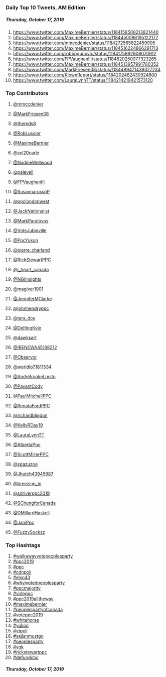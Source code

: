 ### Daily Top 10 Tweets, AM Edition
##### Thursday, October 17, 2019
 1) https://www.twitter.com/MaximeBernier/status/1184158508213821440
 2) https://www.twitter.com/MaximeBernier/status/1184450086195122177
 3) https://www.twitter.com/mmccdenier/status/1184272565822459905
 4) https://www.twitter.com/MaximeBernier/status/1184516224866291713
 5) https://www.twitter.com/robbogunovic/status/1184175992908070912
 6) https://www.twitter.com/FPVaughanIII/status/1184620250077323265
 7) https://www.twitter.com/MaximeBernier/status/1184513957991780352
 8) https://www.twitter.com/MarkFriesen08/status/1184489471439327234
 9) https://www.twitter.com/KlownReport/status/1184202462430924800
10) https://www.twitter.com/LauraLynnTT/status/1184214219421573120

### Top Contributors
  1) [@mmccdenier](https://www.twitter.com/mmccdenier)
  2) [@MarkFriesen08](https://www.twitter.com/MarkFriesen08)
  3) [@thereds8](https://www.twitter.com/thereds8)
  4) [@RobLussier](https://www.twitter.com/RobLussier)
  5) [@MaximeBernier](https://www.twitter.com/MaximeBernier)
  6) [@syl20carle](https://www.twitter.com/syl20carle)
  7) [@NadineWellwood](https://www.twitter.com/NadineWellwood)
  8) [@palevell](https://www.twitter.com/palevell)
  9) [@FPVaughanIII](https://www.twitter.com/FPVaughanIII)
 10) [@SusannarussoP](https://www.twitter.com/SusannarussoP)

 11) [@ppclondonwest](https://www.twitter.com/ppclondonwest)
 12) [@JackNationalist](https://www.twitter.com/JackNationalist)
 13) [@MarkParalovos](https://www.twitter.com/MarkParalovos)
 14) [@VoteJubinville](https://www.twitter.com/VoteJubinville)
 15) [@PpcYukon](https://www.twitter.com/PpcYukon)
 16) [@pierre_charland](https://www.twitter.com/pierre_charland)
 17) [@RickStewartPPC](https://www.twitter.com/RickStewartPPC)
 18) [@i_heart_canada](https://www.twitter.com/i_heart_canada)
 19) [@NGIinsights](https://www.twitter.com/NGIinsights)
 20) [@magiver1001](https://www.twitter.com/magiver1001)

 21) [@JenniferMClarke](https://www.twitter.com/JenniferMClarke)
 22) [@johnhendryppc](https://www.twitter.com/johnhendryppc)
 23) [@tara_dos](https://www.twitter.com/tara_dos)
 24) [@DelfingKyle](https://www.twitter.com/DelfingKyle)
 25) [@dawksart](https://www.twitter.com/dawksart)
 26) [@IRENEWA45168212](https://www.twitter.com/IRENEWA45168212)
 27) [@Observor](https://www.twitter.com/Observor)
 28) [@worldlo71811534](https://www.twitter.com/worldlo71811534)
 29) [@AndyBrookeLmstn](https://www.twitter.com/AndyBrookeLmstn)
 30) [@PayantCody](https://www.twitter.com/PayantCody)

 31) [@PaulMitchellPPC](https://www.twitter.com/PaulMitchellPPC)
 32) [@RenataFordPPC](https://www.twitter.com/RenataFordPPC)
 33) [@richardbligdon](https://www.twitter.com/richardbligdon)
 34) [@KellyRDay19](https://www.twitter.com/KellyRDay19)
 35) [@LauraLynnTT](https://www.twitter.com/LauraLynnTT)
 36) [@AlbertaPpc](https://www.twitter.com/AlbertaPpc)
 37) [@ScottMillerPPC](https://www.twitter.com/ScottMillerPPC)
 38) [@spazuzoo](https://www.twitter.com/spazuzoo)
 39) [@Jhutch43945987](https://www.twitter.com/Jhutch43945987)
 40) [@breezing_in](https://www.twitter.com/breezing_in)

 41) [@sdriverppc2019](https://www.twitter.com/sdriverppc2019)
 42) [@SChungforCanada](https://www.twitter.com/SChungforCanada)
 43) [@DMillardHaskell](https://www.twitter.com/DMillardHaskell)
 44) [@JaniPpc](https://www.twitter.com/JaniPpc)
 45) [@FuzzySockzz](https://www.twitter.com/FuzzySockzz)


### Top Hashtags

  1) [#walkawayvotepeoplesparty](https://www.twitter.com/hashtag/walkawayvotepeoplesparty)
  2) [#ppc2019](https://www.twitter.com/hashtag/ppc2019)
  3) [#ppc](https://www.twitter.com/hashtag/ppc)
  4) [#cdnpoli](https://www.twitter.com/hashtag/cdnpoli)
  5) [#elxn43](https://www.twitter.com/hashtag/elxn43)
  6) [#whyivotedpeoplesparty](https://www.twitter.com/hashtag/whyivotedpeoplesparty)
  7) [#ppcmajority](https://www.twitter.com/hashtag/ppcmajority)
  8) [#voteppc](https://www.twitter.com/hashtag/voteppc)
  9) [#ppc2019alltheway](https://www.twitter.com/hashtag/ppc2019alltheway)
 10) [#maximebernier](https://www.twitter.com/hashtag/maximebernier)
 11) [#peoplespartyofcanada](https://www.twitter.com/hashtag/peoplespartyofcanada)
 12) [#voteppc2019](https://www.twitter.com/hashtag/voteppc2019)
 13) [#whitehorse](https://www.twitter.com/hashtag/whitehorse)
 14) [#yukon](https://www.twitter.com/hashtag/yukon)
 15) [#ytpoli](https://www.twitter.com/hashtag/ytpoli)
 16) [#sajjanmustgo](https://www.twitter.com/hashtag/sajjanmustgo)
 17) [#peoplesparty](https://www.twitter.com/hashtag/peoplesparty)
 18) [#ygk](https://www.twitter.com/hashtag/ygk)
 19) [#rickstewartppc](https://www.twitter.com/hashtag/rickstewartppc)
 20) [#defundcbc](https://www.twitter.com/hashtag/defundcbc)

##### Thursday, October 17, 2019


